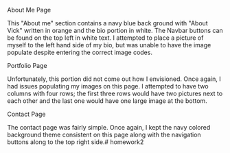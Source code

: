About Me Page

This "About me" section contains a navy blue back ground with "About Vick" written in orange and the bio portion in white. The Navbar buttons can be found on the top left in white text. I attempted to place a picture of myself to the left hand side of my bio, but was unable to have the image populate despite entering the correct image codes.

Portfolio Page

Unfortunately, this portion did not come out how I envisioned. Once again, I had issues populating my images on this page. I attempted to have two columns with four rows; the first three rows would have two pictures next to each other and the last one would have one large image at the bottom.

Contact Page

The contact page was fairly simple. Once again, I kept the navy colored background theme consistent on this page along with the navigation buttons along to the top right side.# homework2
